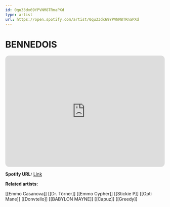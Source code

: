 ```yaml
---
id: 0qu33dx69YPVNM8TRnaPXd
type: artist
url: https://open.spotify.com/artist/0qu33dx69YPVNM8TRnaPXd
---
```

# BENNEDOIS

<iframe style="border-radius:12px" src="https://open.spotify.com/embed/artist/0qu33dx69YPVNM8TRnaPXd" width="100%" height="352" frameBorder="0" allowfullscreen="" allow="autoplay; clipboard-write; encrypted-media; fullscreen; picture-in-picture" loading="lazy"></iframe>

**Spotify URL:** [Link](https://open.spotify.com/artist/0qu33dx69YPVNM8TRnaPXd)

**Related artists:**

[[Emmo Casanova]]
[[Dr. Törner]]
[[Emmo Cypher]]
[[Stickie P]]
[[Opti Mane]]
[[Donvtello]]
[[BABYLON MAYNE]]
[[Capuz]]
[[Greedy]]
